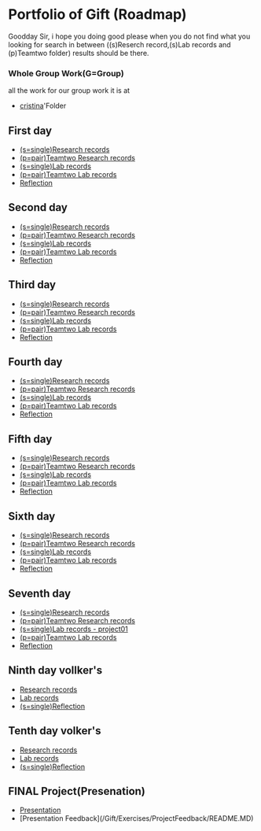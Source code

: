 # Portfolio of Gift (Roadmap)
Goodday Sir, i hope you doing good please when you do not find what you looking for search in between ((s)Reserch record,(s)Lab records and (p)Teamtwo folder) results should be there.

### Whole Group Work(G=Group) 
all the work for our group work it is at 
- [cristina](/Cristina/)'Folder


## First day
- [(s=single)Research records](/Gift/Lecture/lecture01/README.MD)
- [(p=pair)Teamtwo  Research records](/TeamTwo/exercises/exerciseday1/README.md)
- [(s=single)Lab records](/Gift/Exercises/exercise01/README.MD)
- [(p=pair)Teamtwo  Lab records](/TeamTwo/exercises/exerciseday1/README.md)
- [Reflection](/Gift/reflections/reflection01/README.md)

## Second day
- [(s=single)Research records](/Gift/Lecture/lecture02/REAME.MD)
- [(p=pair)Teamtwo Research records](/TeamTwo/exercises/exerciseday2/README.md)
- [(s=single)Lab records](/Gift/Lecture/lecture02/REAME.MD)
- [(p=pair)Teamtwo  Lab records](/TeamTwo/exercises/exerciseday2/README.md)
- [Reflection](/Gift/reflections/reflection02/README.MD)

## Third day
- [(s=single)Research records](/Gift/Lecture/lecture03/README.MD)
- [(p=pair)Teamtwo Research records](/TeamTwo/exercises/exerciseday3/README.md)
- [(s=single)Lab records](/Gift/Exercises/exercise03/README.MD)
- [(p=pair)Teamtwo  Lab records](/TeamTwo/exercises/exerciseday3/README.md)
- [Reflection](/Gift/reflections/reflection03/README.MD)

## Fourth day
- [(s=single)Research records](/Gift/Lecture/lecture04/README.MD)
- [(p=pair)Teamtwo Research records](/TeamTwo/exercises/exerciseday4/README.md)
- [(s=single)Lab records](/Gift/Exercises/exercise04/README.MD)
- [(p=pair)Teamtwo Lab records](/TeamTwo/exercises/exerciseday4/README.md)
- [Reflection](/Gift/reflections/reflection04/README.MD)

## Fifth day
- [(s=single)Research records](/Gift/Lecture/lecture05/README.MD)
- [(p=pair)Teamtwo Research records](/TeamTwo//exercises/exerciseday5/README.md)
- [(s=single)Lab records](/Gift/Exercises/exercise05/README.MD)
- [(p=pair)Teamtwo Lab records](/TeamTwo//exercises/exerciseday5/README.md)
- [Reflection](/Gift/reflections/reflection05/README.MD)

## Sixth day
- [(s=single)Research records](/Gift/Lecture/Lecture06/README.MD)
- [(p=pair)Teamtwo Research records](/TeamTwo/exercises/exerciseday6/README.MD)
- [(s=single)Lab records](/Gift/Exercises/exercise06/README.MD)
- [(p=pair)Teamtwo Lab records](/TeamTwo/exercises/exerciseday6/README.MD)
- [Reflection](/Gift/reflections/reflection06/README.MD)

## Seventh day
- [(s=single)Research records](/Gift/Lecture/lecture07/README.MD)
- [(p=pair)Teamtwo Research records](/Gift/Exercises/exercise07/README.MD)
- [(s=single)Lab records - project01](/Gift/Exercises/exercise07/README.MD)
- [(p=pair)Teamtwo Lab records](/Gift/Exercises/exercise07/README.MD)
- [Reflection](/Gift/reflections/reflection07/README.MD)

## Ninth day vollker's
- [Research records](/Gift/Lecture/lecture09&10/README.MD)
- [Lab records](/Gift/Exercises/exercise09&10(volker))
- [(s=single)Reflection](/Gift/reflections/reflection09volkers/README.MD)

## Tenth day volker's
- [Research records](/Gift/Lecture/lecture09&10/README.MD)
- [Lab records](/Gift/Exercises/exercise09&10(volker)/)
- [(s=single)Reflection](/Gift/reflections/reflection09volkers/README.MD)

## FINAL Project(Presenation)
- [Presentation](/Gift/Exercises/FinalProject/README.md)
- [Presentation Feedback](/Gift/Exercises/ProjectFeedback/README.MD\)
